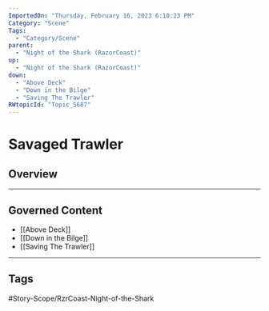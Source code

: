 ```yaml
---
ImportedOn: "Thursday, February 16, 2023 6:10:23 PM"
Category: "Scene"
Tags:
  - "Category/Scene"
parent:
  - "Night of the Shark (RazorCoast)"
up:
  - "Night of the Shark (RazorCoast)"
down:
  - "Above Deck"
  - "Down in the Bilge"
  - "Saving The Trawler"
RWtopicId: "Topic_5687"
---
```

# Savaged Trawler
## Overview
---
## Governed Content
- [[Above Deck]]
- [[Down in the Bilge]]
- [[Saving The Trawler]]


---
## Tags
#Story-Scope/RzrCoast-Night-of-the-Shark

